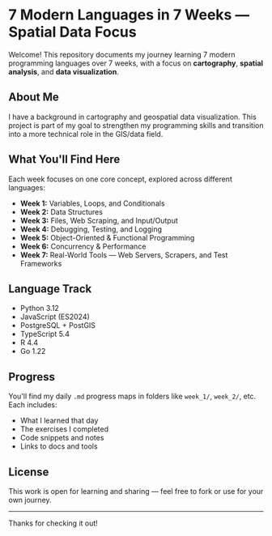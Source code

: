 # 7 Modern Languages in 7 Weeks — Spatial Data Focus

Welcome! This repository documents my journey learning 7 modern programming languages over 7 weeks, with a focus on **cartography**, **spatial analysis**, and **data visualization**.

## About Me
I have a background in cartography and geospatial data visualization. This project is part of my goal to strengthen my programming skills and transition into a more technical role in the GIS/data field.

## What You'll Find Here
Each week focuses on one core concept, explored across different languages:
- **Week 1:** Variables, Loops, and Conditionals
- **Week 2:** Data Structures
- **Week 3:** Files, Web Scraping, and Input/Output
- **Week 4:** Debugging, Testing, and Logging
- **Week 5:** Object-Oriented & Functional Programming
- **Week 6:** Concurrency & Performance
- **Week 7:** Real-World Tools — Web Servers, Scrapers, and Test Frameworks

## Language Track
- Python 3.12
- JavaScript (ES2024)
- PostgreSQL + PostGIS
- TypeScript 5.4
- R 4.4
- Go 1.22

## Progress
You'll find my daily `.md` progress maps in folders like `week_1/`, `week_2/`, etc. Each includes:
- What I learned that day
- The exercises I completed
- Code snippets and notes
- Links to docs and tools

## License
This work is open for learning and sharing — feel free to fork or use for your own journey.

---

Thanks for checking it out!
